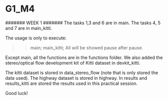# G1_M4
####### WEEK 1 #######
The tasks 1,3 and 6 are in main.
The tasks 4, 5 and 7 are in main_kitti.

The usage is only to execute:
>> main;
>> main_kitti;
All will be showed pause after pause.

Except main, all the functions are in the functions folder. We also added the stereo/optical flow development kit of Kitti dataset in devkit_kitti.

The kitti dataset is stored in data_stereo_flow (note that is only stored the data used).
The highway dataset is stored in highway.
In results and results_kitti are stored the results used in this practical session.

Good luck!